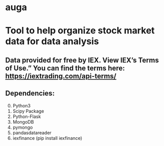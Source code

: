 # auga

# Tool to help organize stock market data for data analysis
## Data provided for free by IEX. View IEX’s Terms of Use.” You can find the terms here: https://iextrading.com/api-terms/
## Dependencies:
0. Python3
1. Scipy Package
2. Python-Flask
3. MongoDB
4. pymongo
5. pandasdatareader
6. iexfinance (pip install iexfinance)
